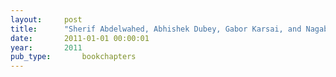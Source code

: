 ```yaml
---
layout:     post
title:      "Sherif Abdelwahed, Abhishek Dubey, Gabor Karsai, and Nagabhushan Mahadevan. Machine learning and knowledge discovery for engineering systems health management, chapter Model-based Tools and Techniques for Real-Time System and Software Health Management. Chapman and Hall/CRC Press, November 2011."
date:       2011-01-01 00:00:01
year:       2011
pub_type:       bookchapters
---
```

